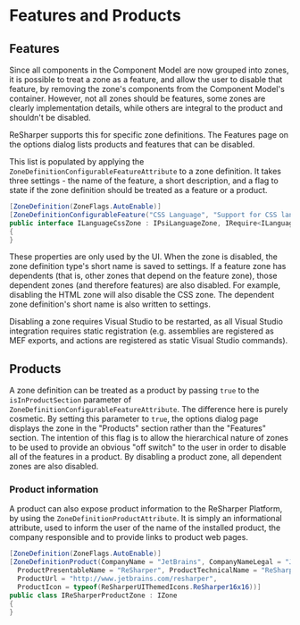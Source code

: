 # Features and Products

## Features

Since all components in the Component Model are now grouped into zones, it is possible to treat a zone as a feature, and allow the user to disable that feature, by removing the zone's components from the Component Model's container. However, not all zones should be features, some zones are clearly implementation details, while others are integral to the product and shouldn't be disabled.

ReSharper supports this for specific zone definitions. The Features page on the options dialog lists products and features that can be disabled.

<!-- TODO: Picture of the features options dialog page -->

This list is populated by applying the `ZoneDefinitionConfigurableFeatureAttribute` to a zone definition. It takes three settings - the name of the feature, a short description, and a flag to state if the zone definition should be treated as a feature or a product.

```cs
[ZoneDefinition(ZoneFlags.AutoEnable)]
[ZoneDefinitionConfigurableFeature("CSS Language", "Support for CSS language in .css and HTML based files", false)]
public interface ILanguageCssZone : IPsiLanguageZone, IRequire<ILanguageHtmlZone>
{
}
```

These properties are only used by the UI. When the zone is disabled, the zone definition type's short name is saved to settings. If a feature zone has dependents (that is, other zones that depend on the feature zone), those dependent zones (and therefore features) are also disabled. For example, disabling the HTML zone will also disable the CSS zone. The dependent zone definition's short name is also written to settings.

Disabling a zone requires Visual Studio to be restarted, as all Visual Studio integration requires static registration (e.g. assemblies are registered as MEF exports, and actions are registered as static Visual Studio commands).

## Products

A zone definition can be treated as a product by passing `true` to the `isInProductSection` parameter of `ZoneDefinitionConfigurableFeatureAttribute`. The difference here is purely cosmetic. By setting this parameter to `true`, the options dialog page displays the zone in the "Products" section rather than the "Features" section. The intention of this flag is to allow the hierarchical nature of zones to be used to provide an obvious "off switch" to the user in order to disable all of the features in a product. By disabling a product zone, all dependent zones are also disabled.

### Product information

A product can also expose product information to the ReSharper Platform, by using the `ZoneDefinitionProductAttribute`. It is simply an informational attribute, used to inform the user of the name of the installed product, the company responsible and to provide links to product web pages.

```cs
[ZoneDefinition(ZoneFlags.AutoEnable)]
[ZoneDefinitionProduct(CompanyName = "JetBrains", CompanyNameLegal = "JetBrains s.r.o.", 
  ProductPresentableName = "ReSharper", ProductTechnicalName = "ReSharper",
  ProductUrl = "http://www.jetbrains.com/resharper",
  ProductIcon = typeof(ReSharperUIThemedIcons.ReSharper16x16))]
public class IReSharperProductZone : IZone
{
}
```

